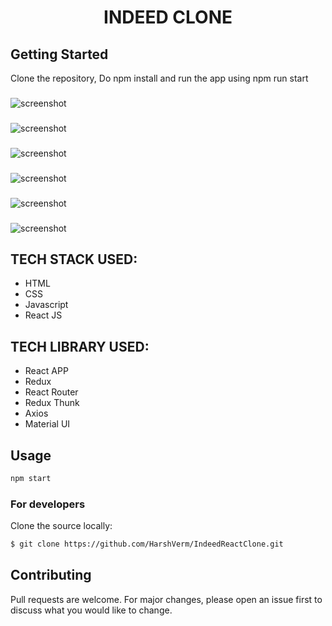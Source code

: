 <h1 align="center">INDEED CLONE</h1>

<h2>Getting Started</h2>

Clone the repository, Do npm install and run the app using npm run start

<h3></h3>

![screenshot](./images/1.png)

<h3></h3>

![screenshot](./images/2.png)

<h3></h3>

![screenshot](./images/3.png)

<h3></h3>

![screenshot](./images/4.png)

<h3></h3>

![screenshot](./images/5.png)

<h3></h3>

![screenshot](./images/6.png)

## TECH STACK USED:
- HTML
- CSS
- Javascript
- React JS

## TECH LIBRARY USED:
- React APP
- Redux
- React Router
- Redux Thunk
- Axios
- Material UI

## Usage

```bash
npm start
```


### For developers
Clone the source locally:
```sh
$ git clone https://github.com/HarshVerm/IndeedReactClone.git
```
## Contributing
Pull requests are welcome. For major changes, please open an issue first to discuss what you would like to change.
